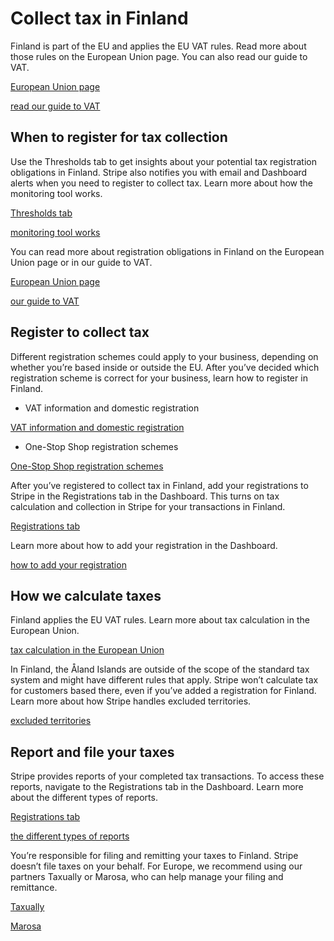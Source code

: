 # Collect tax in Finland

Finland is part of the EU and applies the EU VAT rules. Read more about those rules on the European Union page. You can also read our guide to VAT.

[European Union page](/tax/supported-countries/european-union)

[read our guide to VAT](https://stripe.com/guides/tax-registration-process-europe)

## When to register for tax collection

Use the Thresholds tab to get insights about your potential tax registration obligations in Finland. Stripe also notifies you with email and Dashboard alerts when you need to register to collect tax. Learn more about how the monitoring tool works.

[Thresholds tab](https://dashboard.stripe.com/tax/thresholds)

[monitoring tool works](/tax/monitoring)

You can read more about registration obligations in Finland on the European Union page or in our guide to VAT.

[European Union page](/tax/supported-countries/european-union)

[our guide to VAT](https://stripe.com/guides/tax-registration-process-europe)

## Register to collect tax

Different registration schemes could apply to your business, depending on whether you’re based inside or outside the EU. After you’ve decided which registration scheme is correct for your business, learn how to register in Finland.

- VAT information and domestic registration

[VAT information and domestic registration](https://www.vero.fi/en/businesses-and-corporations/taxes-and-charges/vat/)

- One-Stop Shop registration schemes

[One-Stop Shop registration schemes](https://www.vero.fi/en/businesses-and-corporations/taxes-and-charges/vat/international-commerce/arvonlis%C3%A4veron-erityisj%C3%A4rjestelm%C3%A4t-onestopshop/)

After you’ve registered to collect tax in Finland, add your registrations to Stripe in the Registrations tab in the Dashboard. This turns on tax calculation and collection in Stripe for your transactions in Finland.

[Registrations tab](https://dashboard.stripe.com/tax/registrations?location=fi)

Learn more about how to add your registration in the Dashboard.

[how to add your registration](/tax/registering#track-your-registrations-in-the-tax-dashboard)

## How we calculate taxes

Finland applies the EU VAT rules. Learn more about tax calculation in the European Union.

[tax calculation in the European Union](/tax/supported-countries/european-union)

In Finland, the Åland Islands are outside of the scope of the standard tax system and might have different rules that apply. Stripe won’t calculate tax for customers based there, even if you’ve added a registration for Finland. Learn more about how Stripe handles excluded territories.

[excluded territories](/tax/zero-tax?#excluded-territories)

## Report and file your taxes

Stripe provides reports of your completed tax transactions. To access these reports, navigate to the Registrations tab in the Dashboard. Learn more about the different types of reports.

[Registrations tab](https://dashboard.stripe.com/tax/registrations)

[the different types of reports](/tax/reports)

You’re responsible for filing and remitting your taxes to Finland. Stripe doesn’t file taxes on your behalf. For Europe, we recommend using our partners Taxually or Marosa, who can help manage your filing and remittance.

[Taxually](https://stripe.taxually.com/)

[Marosa](https://marosavat.com/stripe-and-marosa/)
